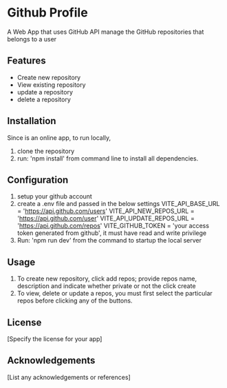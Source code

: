 # Github Profile

A Web App that uses GitHub API manage the GitHub repositories that belongs to a user

## Features

- Create new repository
- View existing repository
- update a repository
- delete a repository

## Installation
Since is an online app, to run locally, 
1. clone the repository
2. run: 'npm install' from command line to install all dependencies. 

## Configuration
1. setup your github account
2. create a .env file and passed in the below settings
VITE_API_BASE_URL = 'https://api.github.com/users'
VITE_API_NEW_REPOS_URL = 'https://api.github.com/user'
VITE_API_UPDATE_REPOS_URL = 'https://api.github.com/repos'
VITE_GITHUB_TOKEN = 'your access token generated from github', it must have read and write privilege
3. Run: 'npm run dev' from the command to startup the local server

## Usage
1. To create new repository, click add repos; provide repos name, description and indicate whether private or not the click create
2. To view, delete or update a repos, you must first select the particular repos before clicking any of the buttons.


## License

[Specify the license for your app]

## Acknowledgements

[List any acknowledgements or references]

